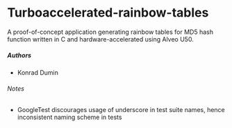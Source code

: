 # Turboaccelerated-rainbow-tables

A proof-of-concept application generating rainbow tables for MD5 hash function written in C and hardware-accelerated using Alveo U50.

##### Authors
- Konrad Dumin

###### Notes
- GoogleTest discourages usage of underscore in test suite names, hence inconsistent naming scheme in tests

